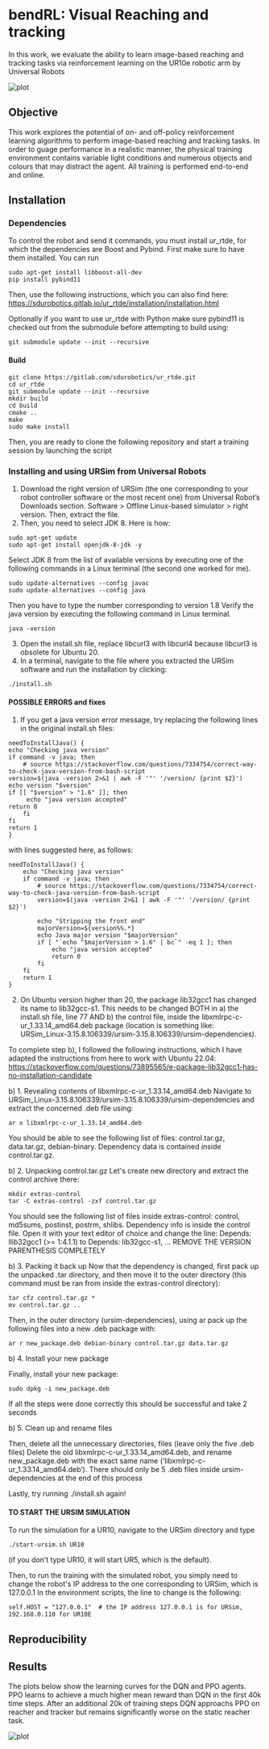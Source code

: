 # bendRL: Visual Reaching and tracking

In this work, we evaluate the ability to learn image-based reaching and tracking tasks via reinforcement learning on the UR10e robotic arm by Universal Robots

![plot](figures/interactive_env.png)



## Objective

This work explores the potential of on- and off-policy reinforcement learning algorithms to perform image-based reaching and tracking tasks. In order to guage performance in a realistic manner, the physical training environment contains variable light conditions and numerous objects and colours that may distract the agent. All training is performed end-to-end and online. 

## Installation

### Dependencies
To control the robot and send it commands, you must install ur_rtde, for which the dependencies are Boost and Pybind. First make sure to have them installed. You can run 
```
sudo apt-get install libboost-all-dev
pip install pybind11
``` 
Then, use the following instructions, which you can also find here: https://sdurobotics.gitlab.io/ur_rtde/installation/installation.html 

Optionally if you want to use ur_rtde with Python make sure pybind11 is checked out from the submodule before attempting to build using:

```
git submodule update --init --recursive
```

#### Build
```
git clone https://gitlab.com/sdurobotics/ur_rtde.git
cd ur_rtde
git submodule update --init --recursive
mkdir build
cd build
cmake ..
make
sudo make install
```

Then, you are ready to clone the following repository and start a training session by launching the script

>> 

### Installing and using URSim from Universal Robots

1) Download the right version of URSim (the one corresponding to your robot controller software or the most recent one) from Universal Robot’s Downloads section. Software > Offline Linux-based simulator > right version. Then, extract the file.
2) Then, you need to select JDK 8. Here is how:
```
sudo apt-get update 
sudo apt-get install openjdk-8-jdk -y
```
Select JDK 8 from the list of available versions by executing one of the following commands in a Linux terminal (the second one worked for me).
```
sudo update-alternatives --config javac
sudo update-alternatives --config java
```
Then you have to type the number corresponding to version 1.8
Verify the java version by executing the following command in Linux terminal.
```
java -version
```
3) Open the install.sh file, replace libcurl3 with libcurl4 because libcurl3 is obsolete for Ubuntu 20. 
4) In a terminal, navigate to the file where you extracted the URSim software and run the installation by clicking:
```
./install.sh
```

#### POSSIBLE ERRORS and fixes

1. If you get a java version error message, try replacing the following lines in the original install.sh files:

```
needToInstallJava() {
echo "Checking java version"
if command -v java; then
	# source https://stackoverflow.com/questions/7334754/correct-way-to-check-java-version-from-bash-script
version=$(java -version 2>&1 | awk -F '"' '/version/ {print $2}')
echo version "$version"
if [[ "$version" > "1.6" ]]; then
	 echo "java version accepted"
return 0
	fi
fi
return 1
}
```
with lines suggested here, as follows:

```
needToInstallJava() {
    echo "Checking java version"
    if command -v java; then
        # source https://stackoverflow.com/questions/7334754/correct-way-to-check-java-version-from-bash-script
        version=$(java -version 2>&1 | awk -F '"' '/version/ {print $2}')

        echo "Stripping the front end"
        majorVersion=${version%%.*}
        echo Java major version "$majorVersion"
        if [ "`echo "$majorVersion > 1.6" | bc`" -eq 1 ]; then
            echo "java version accepted"
            return 0
        fi
    fi
    return 1
}
```

2. On Ubuntu version higher than 20, the package lib32gcc1 has changed its name to lib32gcc-s1. This needs to be changed BOTH in
   a) the install.sh file, line 77 AND
   b) the control file, inside the libxmlrpc-c-ur_1.33.14_amd64.deb package (location is something like: URSim_Linux-3.15.8.106339/ursim-3.15.8.106339/ursim-dependencies). 

To complete step b), I followed the following instructions, which I have adapted the instructions from here to work with Ubuntu 22.04: https://stackoverflow.com/questions/73895565/e-package-lib32gcc1-has-no-installation-candidate 

b) 1. Revealing contents of libxmlrpc-c-ur_1.33.14_amd64.deb
Navigate to URSim_Linux-3.15.8.106339/ursim-3.15.8.106339/ursim-dependencies and extract the concerned .deb file using:

```
ar x libxmlrpc-c-ur_1.33.14_amd64.deb
```
You should be able to see the following list of files: control.tar.gz, data.tar.gz, debian-binary. Dependency data is contained inside control.tar.gz.

b) 2. Unpacking control.tar.gz
Let's create new directory and extract the control archive there:
```
mkdir extras-control
tar -C extras-control -zxf control.tar.gz
```

You should see the following list of files inside extras-control: control, md5sums, postinst, postrm, shlibs. Dependency info is inside the control file. Open it with your text editor of choice and change the line:
Depends: llib32gcc1 (>= 1:4.1.1)
to
Depends: lib32gcc-s1, … REMOVE THE VERSION PARENTHESIS COMPLETELY

b) 3. Packing it back up
Now that the dependency is changed, first pack up the unpacked .tar directory, and then move it to the outer directory (this command must be ran from inside the extras-control directory):
```
tar cfz control.tar.gz *
mv control.tar.gz ..
```
Then, in the outer directory (ursim-dependencies), using ar pack up the following files into a new .deb package with:
```
ar r new_package.deb debian-binary control.tar.gz data.tar.gz 
```
b) 4. Install your new package

Finally, install your new package:
```
sudo dpkg -i new_package.deb
```
If all the steps were done correctly this should be successful and take 2 seconds

b) 5. Clean up and rename files

Then, delete all the unnecessary directories, files (leave only the five .deb files)
Delete the old libxmlrpc-c-ur_1.33.14_amd64.deb, and rename new_package.deb with the exact same name (‘libxmlrpc-c-ur_1.33.14_amd64.deb’). There should only be 5 .deb files inside ursim-dependencies at the end of this process

Lastly, try running ./install.sh again! 

#### TO START THE URSIM SIMULATION

To run the simulation for a UR10, navigate to the URSim directory and type
```
./start-ursim.sh UR10
```
(if you don’t type UR10, it will start UR5, which is the default).

Then, to run the training with the simulated robot, you simply need to change the robot's IP address to the one corresponding to URSim, which is 127.0.0.1
In the environment scripts, the line to change is the following:
```
self.HOST = "127.0.0.1"  # the IP address 127.0.0.1 is for URSim, 192.168.0.110 for UR10E
```

## Reproducibility 


## Results

The plots below show the learning curves for the DQN and PPO agents. PPO learns to achieve a much higher mean reward than DQN in the first 40k time steps. After an additional 20k of training steps DQN approachs PPO on reacher and tracker but remains significantly worse on the static reacher task.

![plot](figures/paper_learning_curves.png)
